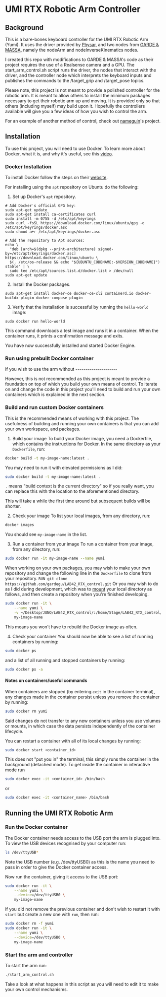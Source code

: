 # UMI RTX Robotic Arm Controller

## Background
This is a bare-bones keyboard controller for the UMI RTX Robotic Arm (Yumi). It uses the driver provided by [Physar](https://github.com/physar/umi-rtx), and two nodes from [GARDE & MASSA](https://github.com/gardegu/LAB42_RTX_control), namely the nodeArm and nodeInverseKinematics nodes.

I created this repo with modifications to GARDE & MASSA's code as their project requires the use of a Realsense camera and a GPU. The start_arm\_control.sh script runs the driver, the nodes that interact with the driver, and the controller node which interprets the keyboard inputs and publishes the commands to the /target_grip and /target_pose topics.

Please note, this project is not meant to provide a polished controller for the robotic arm. It is meant to allow others to install the minimum packages necessary to get their robotic arm up and moving. It is provided only so that others (including myself) may build upon it. Hopefully the controllers available will give you a few ideas of how you wish to control the arm.

For an example of another method of control, check out [nameguin](https://github.com/nameguin/umi_rtx_demos)'s project.

## Installation

To use this project, you will need to use Docker. To learn more about Docker, what it is, and why it's useful, see this [video](https://youtu.be/DQdB7wFEygo).

### Docker Installation

To install Docker follow the steps on their [website](https://docs.docker.com/engine/install/).

For installing using the `apt` repository on Ubuntu do the following:

1. Set up Docker's `apt` repository.
```
# Add Docker's official GPG key:
sudo apt-get update
sudo apt-get install ca-certificates curl
sudo install -m 0755 -d /etc/apt/keyrings
sudo curl -fsSL https://download.docker.com/linux/ubuntu/gpg -o /etc/apt/keyrings/docker.asc
sudo chmod a+r /etc/apt/keyrings/docker.asc

# Add the repository to Apt sources:
echo \
  "deb [arch=$(dpkg --print-architecture) signed-by=/etc/apt/keyrings/docker.asc] https://download.docker.com/linux/ubuntu \
  $(. /etc/os-release && echo "${UBUNTU_CODENAME:-$VERSION_CODENAME}") stable" | \
  sudo tee /etc/apt/sources.list.d/docker.list > /dev/null
sudo apt-get update
```

2. Install the Docker packages.
```
sudo apt-get install docker-ce docker-ce-cli containerd.io docker-buildx-plugin docker-compose-plugin
```

3. Verify that the installation is successful by running the `hello-world` image:
```
sudo docker run hello-world
```

This command downloads a test image and runs it in a container. When the container runs, it prints a confirmation message and exits.

You have now successfully installed and started Docker Engine.

### Run using prebuilt Docker container

If you wish to use the arm without ---------------------

However, this is not recommended as this project is meant to provide a foundation on top of which you build your own means of control. To iterate on and change the code in this project you'll need to build and run your own containers which is explained in the next section.

### Build and run custom Docker containers

This is the recommended means of working with this project.
The usefulness of building and running your own containers is that you can add your own workspace, and packages.

1. Build your image
To build your Docker image, you need a Dockerfile, which contains the instructions for Docker. In the same directory as your `Dockerfile`, run:
```bash
docker build -t my-image-name:latest .
```

You may need to run it with elevated permissions as I did:
```bash
sudo docker build -t my-image-name:latest .
```

`.` means "build context is the current directory" so if you really want, you can replace this with the location to the aforementioned directory.

This will take a while the first time around but subsequent builds will be shorter.

2. Check your image
To list your local images, from any directory, run:
```bash
docker images
```

You should see `my-image-name` in the list.

3. Run a container from your image
To run a container from your image, from any directory, run:
```bash
sudo docker run -it my-image-name --name yumi
```

When working on your own packages, you may wish to make your own repository and change the following line in the `Dockerfile` to clone from your repository.
`RUN git clone https://github.com/gardegu/LAB42_RTX_control.git`
Or you may wish to do as I did during development, which was to [mount](https://docs.docker.com/engine/storage/bind-mounts/) your local directory as follows, and then create a repository when you're finished developing.
```bash
sudo docker run -it \
    --name yumi \
    -v ~/Desktop/JUNO/LAB42_RTX_control/:/home/Stage/LAB42_RTX_control/ \
    my-image-name
```
This means you won't have to rebuild the Docker image as often.

4. Check your container
You should now be able to see a list of running containers by running:
```bash
sudo docker ps
```
and a list of all running and stopped containers by running:
```bash
sudo docker ps -a
```

#### Notes on containers/useful commands
When containers are stopped (by entering `exit` in the container terminal), any changes made in the container persist unless you remove the container by running:
```bash
sudo docker rm yumi
```
Said changes do not transfer to any new containers unless you use volumes or mounts, in which case the data persists independently of the container lifecycle.

You can restart a container with all of its local changes by running:
```bash
sudo docker start <container_id>
```
This does not "put you in" the terminal, this simply runs the container in the background (detached mode). To get inside the container in interactive mode run
```bash
sudo docker exec -it <container_id> /bin/bash
```
or
```bash
sudo docker exec -it <container_name> /bin/bash
```

## Running the UMI RTX Robotic Arm

### Run the Docker container

The Docker container needs access to the USB port the arm is plugged into. To view the USB devices recognised by your computer run:
```bash
ls /dev/ttyUSB*
```
Note the USB number (e.g. /dev/ttyUSB0) as this is the name you need to pass in order to give the Docker container access.

Now run the container, giving it access to the USB port:
```bash
sudo docker run -it \
    --name yumi \
    --device=/dev/ttyUSB0 \
    my-image-name
```

If you did not remove the previous container and don't wish to restart it with `start` but create a new one with `run`, then run:
```bash
sudo docker rm -f yumi
sudo docker run -it \
    --name yumi \
    --device=/dev/ttyUSB0 \
    my-image-name
```

### Start the arm and controller

To start the arm run:
```bash
./start_arm_control.sh
```
Take a look at what happens in this script as you will need to edit it to make your own control mechanisms.
